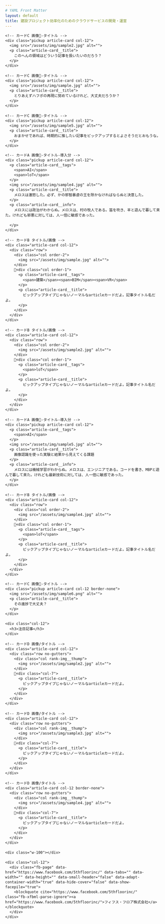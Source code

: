 ```yaml
---
# YAML Front Matter
layout: default
title: 建設プロジェクト効率化のためのクラウドサービスの開発・運営
---
```




<!-- 左カラム -->
<div class="col d-none d-md-block col-md-3 subcol-left">

  <!-- 左カラム中身 -->
  <div class="row mt-15">

    <!-- カードC 画像-タイトル -->
    <div class="pickup article-card col-12">
      <img src="/assets/img/sample2.jpg" alt="">
      <p class="article-card__title">
        このへんの領域はどういう記事を扱いたいのだろう？
      </p>
    </div>

    <!-- カードC 画像-タイトル -->
    <div class="pickup article-card col-12">
      <img src="/assets/img/sample.jpg" alt="">
      <p class="article-card__title">
        とりあえずハフポの再現に努めているけれど、大丈夫だろうか？
      </p>
    </div>

    <!-- カードC 画像-タイトル -->
    <div class="pickup article-card col-12">
      <img src="/assets/img/sample5.jpg" alt="">
      <p class="article-card__title">
        おまかせであれば、時期的に推したい記事をピックアップするとよさそうだとおもうな。
      </p>
    </div>


  </div>


</div>

<!-- メインカラム -->
<div class="col-12 col-sm-7 col-md-5 maincol">

  <!-- メインカラム中身 -->
  <div class="row">

    <!-- カードA 画像-タイトル-導入分 -->
    <div class="pickup article-card col-12">
      <p class="article-card__tags">
        <span>AI</span>
        <span>loT</span>
      </p>
      <img src="/assets/img/sample4.jpg" alt="">
      <p class="article-card__title">
        メロスは激怒した。必ず、かの邪智暴虐の王を除かなければならぬと決意した。
      </p>
      <p class="article-card__info">
        メロスには政治がわからぬ。メロスは、村の牧人である。笛を吹き、羊と遊んで暮して来た。けれども邪悪に対しては、人一倍に敏感であった。

      </p>
    </div>

    <!-- カードB タイトル/画像 -->
    <div class="article-card col-12">
      <div class="row">
        <div class="col order-2">
          <img src="/assets/img/sample.jpg" alt="">
        </div>
        <div class="col order-1">
          <p class="article-card__tags">
            <span>建築</span><span>BIM</span><span>VR</span>
          </p>
          <p class="article-card__title">
            ピックアップタイプじゃないノーマルなarticleカードだよ。記事タイトル名だよ。
          </p>
        </div>
      </div>
    </div>

    <!-- カードB タイトル/画像 -->
    <div class="article-card col-12">
      <div class="row">
        <div class="col order-2">
          <img src="/assets/img/sample2.jpg" alt="">
        </div>
        <div class="col order-1">
          <p class="article-card__tags">
            <span>loT</span>
          </p>
          <p class="article-card__title">
            ピックアップタイプじゃないノーマルなarticleカードだよ。記事タイトル名だよ。
          </p>
        </div>
      </div>
    </div>

    <!-- カードA 画像-タイトル-導入分 -->
    <div class="pickup article-card col-12">
      <p class="article-card__tags">
        <span>AI</span>
      </p>
      <img src="/assets/img/sample5.jpg" alt="">
      <p class="article-card__title">
        画像認識を使った実験と結果から見えてくる課題
      </p>
      <p class="article-card__info">
        メロスには機械学習がわからぬ。メロスは、エンジニアである。コードを書き、MBPと遊んで暮して来た。けれども最新技術に対しては、人一倍に敏感であった。
      </p>
    </div>

    <!-- カードB タイトル/画像 -->
    <div class="article-card col-12">
      <div class="row">
        <div class="col order-2">
          <img src="/assets/img/sample4.jpg" alt="">
        </div>
        <div class="col order-1">
          <p class="article-card__tags">
            <span>loT</span>
          </p>
          <p class="article-card__title">
            ピックアップタイプじゃないノーマルなarticleカードだよ。記事タイトル名だよ。
          </p>
        </div>
      </div>
    </div>

  </div>
  <!-- //メインカラム中身 -->

</div>
<!-- //メインカラム 終了-->

<!-- 右カラム -->
<div class="col-4 col-sm-5 col-md-4 d-none d-sm-block subcol-right">
  <!-- 右カラム中身 -->
  <div class="row mt-15">

    <!-- カードC 画像-タイトル -->
    <div class="pickup article-card col-12 border-none">
      <img src="/assets/img/sample6.png" alt="">
      <p class="article-card__title">
        その進捗で大丈夫？
      </p>
    </div>

    <div class="col-12">
      <h3>注目記事</h3>
    </div>

    <!-- カードD 画像/タイトル -->
    <div class="article-card col-12">
      <div class="row no-gutters">
        <div class="col rank-img__thump">
          <img src="/assets/img/sample2.jpg" alt="">
        </div>
        <div class="col-7">
          <p class="article-card__title">
            ピックアップタイプじゃないノーマルなarticleカードだよ。
          </p>
        </div>
      </div>
    </div>

    <!-- カードD 画像/タイトル -->
    <div class="article-card col-12">
      <div class="row no-gutters">
        <div class="col rank-img__thump">
          <img src="/assets/img/sample3.jpg" alt="">
        </div>
        <div class="col-7">
          <p class="article-card__title">
            ピックアップタイプじゃないノーマルなarticleカードだよ。
          </p>
        </div>
      </div>
    </div>

    <!-- カードD 画像/タイトル -->
    <div class="article-card col-12 border-none">
      <div class="row no-gutters">
        <div class="col rank-img__thump">
          <img src="/assets/img/sample4.jpg" alt="">
        </div>
        <div class="col-7">
          <p class="article-card__title">
            ピックアップタイプじゃないノーマルなarticleカードだよ。
          </p>
        </div>
      </div>
    </div>

    <div class="w-100"></div>

    <div class="col-12">
      <div class="fb-page" data-href="https://www.facebook.com/5thfloorinc/" data-tabs="" data-width="" data-height="" data-small-header="false" data-adapt-container-width="true" data-hide-cover="false" data-show-facepile="true">
        <blockquote cite="https://www.facebook.com/5thfloorinc/" class="fb-xfbml-parse-ignore"><a href="https://www.facebook.com/5thfloorinc/">フィフス・フロア株式会社</a></blockquote>
      </div>
    </div>


  </div>

</div>
